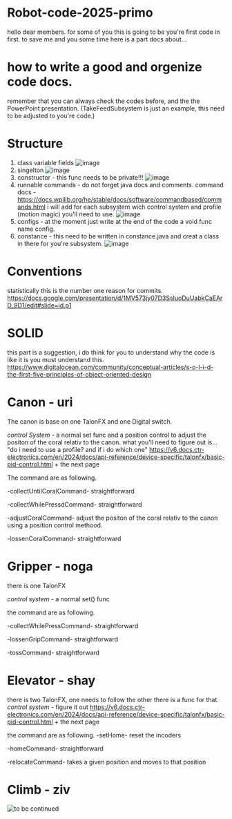 # Robot-code-2025-primo

hello dear members. for some of you this is going to be you're first code in first.
to save me and you some time here is a part docs about...

# how to write a good and orgenize code docs.
remember that you can always check the codes before, and the the PowerPoint presentation.
(TakeFeedSubsystem is just an example, this need to be adjusted to you're code.)
# Structure    
  1. class variable fields
![image](https://github.com/user-attachments/assets/f1cc25c7-ef6a-4d9f-84fd-1953aab39079)
  2. singelton
![image](https://github.com/user-attachments/assets/887cd142-e0a6-4ac0-a5f3-0eb8af915e5b)
  3. constructor - this func needs to be private!!! 
![image](https://github.com/user-attachments/assets/28df7ca6-497b-4b6a-925f-bd9a64b774b4)
  4. runnable commands - do not forget java docs and comments.
  command docs - https://docs.wpilib.org/he/stable/docs/software/commandbased/commands.html
  i will add for each subsystem wich control system and profile (motion magic) you'll need to use. 
![image](https://github.com/user-attachments/assets/842af8af-1284-487f-85de-1c9b4be87084)
  5. configs - at the moment just write at the end of the code a void func name config. 
  6. constance - this need to be written in constance.java and creat a class in there for you're subsystem.
![image](https://github.com/user-attachments/assets/5f019f1a-9da0-48de-9990-91d03c8ea541)

# Conventions 
  statistically this is the number one reason for commits. 
  https://docs.google.com/presentation/d/1MV573jy07D3SsIuoDuUabkCaEArD_9D1/edit#slide=id.p1
# SOLID 
  this part is a suggestion, i do think for you to understand why the code is like it is you must understand this. 
  https://www.digitalocean.com/community/conceptual-articles/s-o-l-i-d-the-first-five-principles-of-object-oriented-design

# Canon - uri
The canon is base on one TalonFX and one Digital switch.
 
*control System* - a normal set func and a position control to adjust the positon of the coral relativ to the canon.
what you'll need to figure out is... "do i need to use a profile? and if i do which one"
https://v6.docs.ctr-electronics.com/en/2024/docs/api-reference/device-specific/talonfx/basic-pid-control.html + the next page 

The command are as following.

-collectUntilCoralCommand- straightforward

-collectWhilePressdCommand- straightforward

-adjustCoralCommand- adjust the positon of the coral relativ to the canon using a position control methood.

-lossenCoralCommand- straightforward

# Gripper - noga
there is one TalonFX
 
*control system* - a normal set() func

 the command are as following.

-collectWhilePressCommand- straightforward

-lossenGripCommand- straightforward

-tossCommand- straightforward

# Elevator - shay
there is two TalonFX, one needs to follow the other there is a func for that.
*control system* - figure it out https://v6.docs.ctr-electronics.com/en/2024/docs/api-reference/device-specific/talonfx/basic-pid-control.html + the next page 

 the command are as following.
-setHome- reset the incoders

-homeCommand- straightforward

-relocateCommand- takes a given position and moves to that position

# Climb - ziv
![to be continued](https://github.com/user-attachments/assets/7db5fb63-70b3-4646-9a80-58158f3e28ee)



